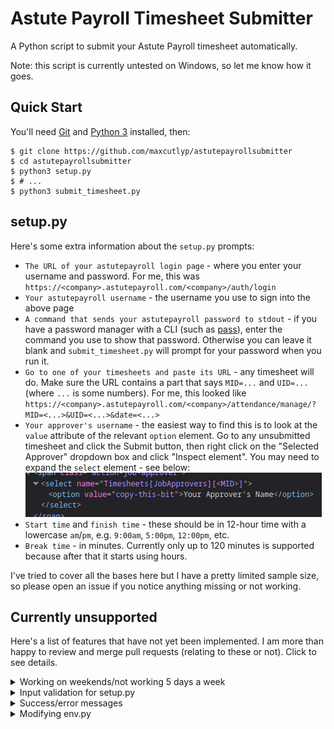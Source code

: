 # Astute Payroll Timesheet Submitter

A Python script to submit your Astute Payroll timesheet automatically.

Note: this script is currently untested on Windows, so let me know how it goes.

## Quick Start

You'll need [Git](https://git-scm.com/downloads) and [Python 3](https://www.python.org/downloads/) installed, then:

```console
$ git clone https://github.com/maxcutlyp/astutepayrollsubmitter
$ cd astutepayrollsubmitter
$ python3 setup.py
$ # ...
$ python3 submit_timesheet.py
```

## setup.py

Here's some extra information about the `setup.py` prompts:

- `The URL of your astutepayroll login page` - where you enter your username and password. For me, this was `https://<company>.astutepayroll.com/<company>/auth/login`
- `Your astutepayroll username` - the username you use to sign into the above page
- `A command that sends your astutepayroll password to stdout` - if you have a password manager with a CLI (such as [pass](https://www.passwordstore.org/)), enter the command you use to show that password. Otherwise you can leave it blank and `submit_timesheet.py` will prompt for your password when you run it.
- `Go to one of your timesheets and paste its URL` - any timesheet will do. Make sure the URL contains a part that says `MID=...` and `UID=...` (where `...` is some numbers). For me, this looked like `https://<company>.astutepayroll.com/<company>/attendance/manage/?MID=<...>&UID=<...>&date=<...>`
- `Your approver's username` - the easiest way to find this is to look at the `value` attribute of the relevant `option` element. Go to any unsubmitted timesheet and click the Submit button, then right click on the "Selected Approver" dropdown box and click "Inspect element". You may need to expand the `select` element - see below:  
![screenshot of the inspect element window, with the value attribute set to "copy this bit"](doc/approver.png)
- `Start time` and `finish time` - these should be in 12-hour time with a lowercase `am`/`pm`, e.g. `9:00am`, `5:00pm`, `12:00pm`, etc.
- `Break time` - in minutes. Currently only up to 120 minutes is supported because after that it starts using hours.

I've tried to cover all the bases here but I have a pretty limited sample size, so please open an issue if you notice anything missing or not working.

## Currently unsupported

Here's a list of features that have not yet been implemented. I am more than happy to review and merge pull requests (relating to these or not). Click to see details.

<details>
<summary>Working on weekends/not working 5 days a week</summary>

The way the script currently works is by replacing placeholder text in a template file (`post_body`), like `<DATE_MONDAY> -> 2001-01-01`. However, it seems like astutepayroll only adds the relevant fields for a day if there's a time entry there, i.e. instead of "on Saturday we started at blank and ended at blank with a break time of blank etc" it says "on Saturday there was no time entry" and leaves out all the otherwise-empty details. To add support for working any days other than Monday-Friday, we would need to slightly refactor how the template file is structured and how the script interacts with it. It would likely involve a single-day template which is only inserted for days that have time entries. I haven't implemented this because I haven't had a need for it, but I'm open to working on it with anyone who'd like to give it a shot.
</details>

<details>
<summary>Input validation for setup.py</summary>

Specifically around time entries. This would be an easy PR if you're looking to boost your stats, I just haven't got around to it yet.
</details>

<details>
<summary>Success/error messages</summary>

Since the responses are just HTML, it's not trivial to parse them consistently for plaintext output. For now, you'll just have to check manually by logging into the web portal the first time until you trust that it works.
</details>

<details>
<summary>Modifying env.py</summary>

Either with `setup.py` to update an existing `env.py` if one exists, or with command-line arguments e.g. `--monday-start "9:30am"`. I'll probably do this the next time I have a non-standard time entry, but in the meantime you can just manually modify `env.py` (or re-run `setup.py` if it's a big change).
</details>

